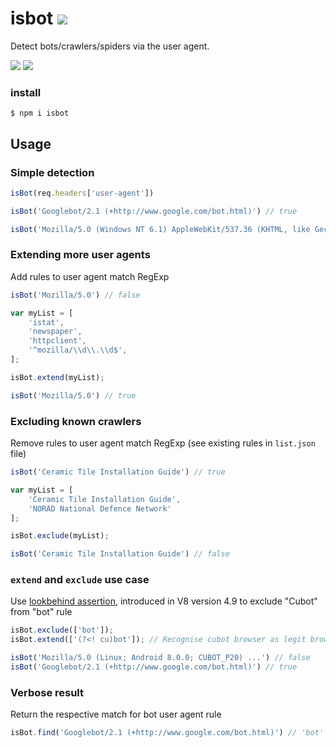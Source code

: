 # isbot [![](https://img.shields.io/npm/v/isbot.svg)](https://www.npmjs.com/package/isbot)

Detect bots/crawlers/spiders via the user agent.

[![](https://github.com/gorangajic/isbot/workflows/Test/badge.svg)](https://github.com/gorangajic/isbot/actions?query=workflow%3ATest) [![](https://github.com/gorangajic/isbot/workflows/Maintenance/badge.svg)](https://github.com/gorangajic/isbot/actions?query=workflow%3AMaintenance)

### install

```console
$ npm i isbot
```

## Usage

### Simple detection

```js
isBot(req.headers['user-agent'])

isBot('Googlebot/2.1 (+http://www.google.com/bot.html)') // true

isBot('Mozilla/5.0 (Windows NT 6.1) AppleWebKit/537.36 (KHTML, like Gecko) Chrome/41.0.2228.0 Safari/537.36') // false
```

### Extending more user agents
Add rules to user agent match RegExp

```js
isBot('Mozilla/5.0') // false

var myList = [
    'istat',
    'newspaper',
    'httpclient',
    '^mozilla/\\d\\.\\d$',
];

isBot.extend(myList);

isBot('Mozilla/5.0') // true
```

### Excluding known crawlers
Remove rules to user agent match RegExp (see existing rules in `list.json` file)

```js
isBot('Ceramic Tile Installation Guide') // true

var myList = [
	'Ceramic Tile Installation Guide',
	'NORAD National Defence Network'
];

isBot.exclude(myList);

isBot('Ceramic Tile Installation Guide') // false
```

### `extend` and `exclude` use case
Use [lookbehind assertion](https://github.com/tc39/proposal-regexp-lookbehind), introduced in V8 version 4.9 to exclude "Cubot" from "bot" rule

```js
isBot.exclude(['bot']);
isBot.extend(['(?<! cu)bot']); // Recognise cubot browser as legit browser

isBot('Mozilla/5.0 (Linux; Android 8.0.0; CUBOT_P20) ...') // false
isBot('Googlebot/2.1 (+http://www.google.com/bot.html)') // true
```

### Verbose result
Return the respective match for bot user agent rule

```js
isBot.find('Googlebot/2.1 (+http://www.google.com/bot.html)') // 'bot'
```
